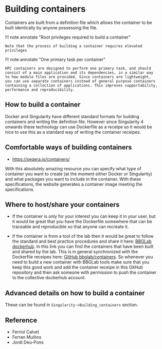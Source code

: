 # Building containers

Containers are built from a definition file which allows the container to be built identically by anyone possessing the file.

!!! note annotate "Root privileges required to build a container"

    Note that the process of building a container requires elevated privileges

!!! note annotate "One primary task per container"

    HPC containers are designed to perform one primary task, and should consist of a main application and its dependencies, in a similar way to how module files are provided. Since containers are lightweight, you can use separate containers instead of general purpose containers containing a collection of applications. This improves supportability, performance and reproducibility.


## How to build a container

Docker and Singularity have different standard formats for building containers and writing the definition file. However since  Singularity 4 onwards these technology can use Dockerfile as a receipe so it would be nice to use this as a standard way of writing the container receipes.


## Comfortable ways of building containers

* https://seqera.io/containers/

With this absolutely amazing resource you can specify what type of container you want to create (at the moment either Docker or Singularity) and what packages you want to include in the container. With these specifications, the website generates a container image meeting the specifications.

## Where to host/share your containers
* If the container is only for your interest you can keep it in your user, but it would be great that you have the Dockerfile somewhere that can be traceable and reproducible so that anyone can recreate it.

* If the container is from a tool of the lab then it would be great to follow the standard and best practice procedures and share it here: [BBGLab dockerhub](https://hub.docker.com/u/bbglab). In this link you can find the containers that have been built and shared by the lab. This is in general synchronized with the Dockerfile receipes here: [GitHub bbglab/containers](https://github.com/bbglab/containers). So whenever you need to build a new container with BBGLab tools make sure that you keep this good work and add the container receipe in this GitHub repository and then ask someone with permission to push the container to the collective dockerhub account.

## Advanced details on how to build a container

These can be found in  `Singularity->Building_containers` section.


## Reference

- Ferriol Calvet
- Ferran Muiños
- Jordi Deu-Pons
